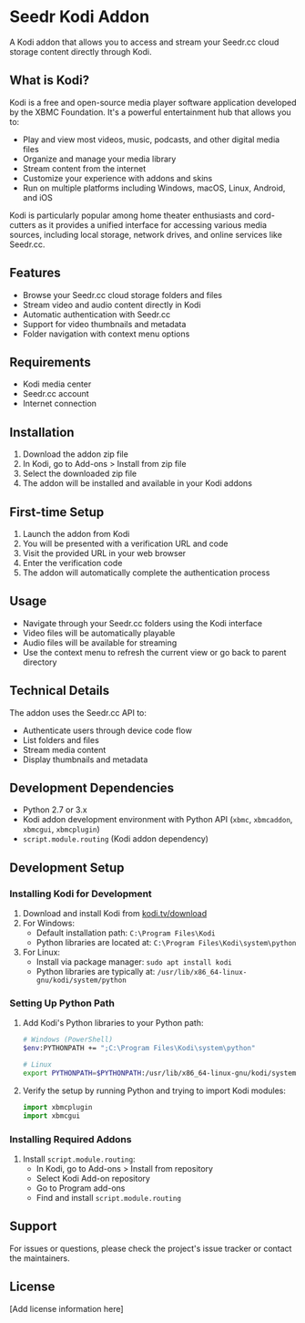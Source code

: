 # Seedr Kodi Addon

A Kodi addon that allows you to access and stream your Seedr.cc cloud storage content directly through Kodi.

## What is Kodi?

Kodi is a free and open-source media player software application developed by the XBMC Foundation. It's a powerful entertainment hub that allows you to:

- Play and view most videos, music, podcasts, and other digital media files
- Organize and manage your media library
- Stream content from the internet
- Customize your experience with addons and skins
- Run on multiple platforms including Windows, macOS, Linux, Android, and iOS

Kodi is particularly popular among home theater enthusiasts and cord-cutters as it provides a unified interface for accessing various media sources, including local storage, network drives, and online services like Seedr.cc.

## Features

- Browse your Seedr.cc cloud storage folders and files
- Stream video and audio content directly in Kodi
- Automatic authentication with Seedr.cc
- Support for video thumbnails and metadata
- Folder navigation with context menu options

## Requirements

- Kodi media center
- Seedr.cc account
- Internet connection

## Installation

1. Download the addon zip file
2. In Kodi, go to Add-ons > Install from zip file
3. Select the downloaded zip file
4. The addon will be installed and available in your Kodi addons

## First-time Setup

1. Launch the addon from Kodi
2. You will be presented with a verification URL and code
3. Visit the provided URL in your web browser
4. Enter the verification code
5. The addon will automatically complete the authentication process

## Usage

- Navigate through your Seedr.cc folders using the Kodi interface
- Video files will be automatically playable
- Audio files will be available for streaming
- Use the context menu to refresh the current view or go back to parent directory

## Technical Details

The addon uses the Seedr.cc API to:

- Authenticate users through device code flow
- List folders and files
- Stream media content
- Display thumbnails and metadata

## Development Dependencies

- Python 2.7 or 3.x
- Kodi addon development environment with Python API (`xbmc`, `xbmcaddon`, `xbmcgui`, `xbmcplugin`)
- `script.module.routing` (Kodi addon dependency)

## Development Setup

### Installing Kodi for Development

1. Download and install Kodi from [kodi.tv/download](https://kodi.tv/download)
2. For Windows:
   - Default installation path: `C:\Program Files\Kodi`
   - Python libraries are located at: `C:\Program Files\Kodi\system\python`
3. For Linux:
   - Install via package manager: `sudo apt install kodi`
   - Python libraries are typically at: `/usr/lib/x86_64-linux-gnu/kodi/system/python`

### Setting Up Python Path

1. Add Kodi's Python libraries to your Python path:

   ```bash
   # Windows (PowerShell)
   $env:PYTHONPATH += ";C:\Program Files\Kodi\system\python"

   # Linux
   export PYTHONPATH=$PYTHONPATH:/usr/lib/x86_64-linux-gnu/kodi/system/python
   ```

2. Verify the setup by running Python and trying to import Kodi modules:
   ```python
   import xbmcplugin
   import xbmcgui
   ```

### Installing Required Addons

1. Install `script.module.routing`:
   - In Kodi, go to Add-ons > Install from repository
   - Select Kodi Add-on repository
   - Go to Program add-ons
   - Find and install `script.module.routing`

## Support

For issues or questions, please check the project's issue tracker or contact the maintainers.

## License

[Add license information here]
